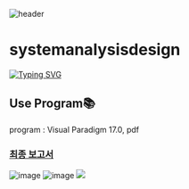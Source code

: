 ![header](https://capsule-render.vercel.app/api?type=egg&color=gradient&height=300&section=header&text=welcome%2&fontSize=50&desc=kimganghyeon's%20%systemanalysisdesign%20%repository)
# systemanalysisdesign
[![Typing SVG](https://readme-typing-svg.demolab.com?font=Fira+Code&pause=1000&color=F76F00&background=FFBD2F00&random=false&width=435&lines=%E3%81%A9%E3%81%86%E3%81%9E%E3%82%88%E3%82%8D%E3%81%97%E3%81%8F%E3%81%8A%E3%81%AD%E3%81%8C%E3%81%84%E3%81%97%E3%81%BE%E3%81%99%E3%80%82)](https://github.com/do04200611)

## Use Program📚
program : Visual Paradigm 17.0, pdf

### [최종 보고서](https://github.com/do04200611/systemanalysisdesign/blob/main/%EC%8B%9C%EC%8A%A4%ED%85%9C%20%EB%B6%84%EC%84%9D%20%EB%B0%8F%20%EC%84%A4%EA%B3%84%20%EC%B5%9C%EC%A2%85%20%EB%B3%B4%EA%B3%A0%EC%84%9C/%EC%8B%9C%EC%8A%A4%ED%85%9C%20%EB%B6%84%EC%84%9D%20%EB%B0%8F%20%EC%84%A4%EA%B3%84(%EB%8F%84%EC%84%9C%20%EB%8B%A4%EC%9D%B4%EC%96%B4%EB%A6%AC%20%EC%95%B1)202032291%EA%B9%80%EA%B0%95%ED%98%84.pdf)
![image](https://github.com/do04200611/systemanalysisdesign/assets/74278578/e4656ca4-1cc5-460b-98c5-4f05368de02b)
![image](https://github.com/do04200611/systemanalysisdesign/assets/74278578/a9635722-46c8-4934-917b-4aacf7b6fe98)
<img src="https://capsule-render.vercel.app/api?type=egg&color=gradient&height=100&text=Thank%20you%20for%20watching.&section=footer" />
